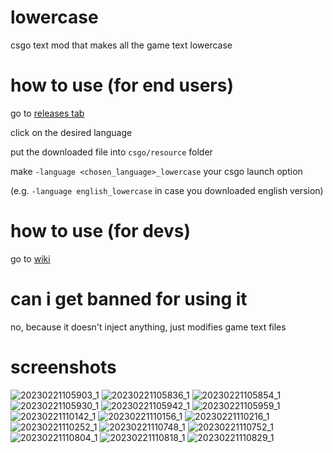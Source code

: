 # lowercase
csgo text mod that makes all the game text lowercase

# how to use (for end users)

go to [releases tab](https://github.com/qo/lowercase/releases/tag/release)

click on the desired language

put the downloaded file into `csgo/resource` folder

make `-language <chosen_language>_lowercase` your csgo launch option 

(e.g. `-language english_lowercase` in case you downloaded english version)

# how to use (for devs)

go to [wiki](https://github.com/qo/lowercase/wiki/wiki)

# can i get banned for using it

no, because it doesn't inject anything, just modifies game text files
 
# screenshots

![20230221105903_1](https://user-images.githubusercontent.com/72982727/220286175-faa7bbca-edb1-454b-b816-e84da5e26ab4.jpg)
![20230221105836_1](https://user-images.githubusercontent.com/72982727/220286317-d70a09d0-2171-42e2-9de8-74d7ffbe0dba.jpg)
![20230221105854_1](https://user-images.githubusercontent.com/72982727/220286332-10faa47a-3d1a-478f-bef2-d1308681bb90.jpg)
![20230221105930_1](https://user-images.githubusercontent.com/72982727/220286354-87c55558-bdc2-4619-bb32-f704ff1f4c16.jpg)
![20230221105942_1](https://user-images.githubusercontent.com/72982727/220286377-c173d420-2d5d-433b-adf5-3f63520be8fa.jpg)
![20230221105959_1](https://user-images.githubusercontent.com/72982727/220286401-4691f746-a34a-4b34-8839-009f78e3311a.jpg)
![20230221110142_1](https://user-images.githubusercontent.com/72982727/220286442-32b78f02-3f38-4e7e-8195-680c6a834b71.jpg)
![20230221110156_1](https://user-images.githubusercontent.com/72982727/220286459-e54644bc-3a92-4125-8747-791f48aff87f.jpg)
![20230221110216_1](https://user-images.githubusercontent.com/72982727/220286520-f2894676-b726-4e6b-bd04-cce7511353e3.jpg)
![20230221110252_1](https://user-images.githubusercontent.com/72982727/220286552-27680572-1cfb-49c0-a840-cdcda29119c3.jpg)
![20230221110748_1](https://user-images.githubusercontent.com/72982727/220286603-16ca635d-918e-4e3d-a9c1-01376cd5e488.jpg)
![20230221110752_1](https://user-images.githubusercontent.com/72982727/220286619-8e7395cb-7fd4-4f6e-a71f-51cbeb367a1e.jpg)
![20230221110804_1](https://user-images.githubusercontent.com/72982727/220286635-c566a366-3979-4d4c-92a8-1d4ed02c232a.jpg)
![20230221110818_1](https://user-images.githubusercontent.com/72982727/220286644-fec0c07c-cb77-44e7-9de8-a75f04af3090.jpg)
![20230221110829_1](https://user-images.githubusercontent.com/72982727/220286665-90f68509-842f-4535-879b-9307ed562c4d.jpg)
